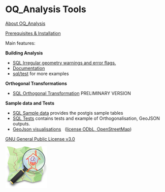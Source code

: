 # OQ_Analysis Tools         

[About OQ_Analysis](README.md)

[Prerequisites & Installation](https://github.com/pierzen/OQ_Analysis/blob/master/docs/Installation.md)

Main features:

**Building Analysis** 

- [SQL Irregular geometry warnings and error flags.](sql/Analysis/OQ_01_Analysis_Table_Ways_Topology.sql)
- [Documentation](docs/OQ_01_Building_Analysis%20-%20Buildings%20Topological%20evaluation%20and%20Form%20analysis.md)
- [sql/test](sql/test) for more examples

**Orthogonal Transformations**

- [SQL Orthogonal Transformation](sql/Orthogonal/OQ_Orthogonal.sql) PRELIMINARY VERSION

**Sample data and Tests**

- [SQL Sample data](sql/test/OQ_Sample_Data.sql) provides the postgis sample tables
- [SQL Tests](sql/test/OQ_Tests.sql) contains tests and example of Orthogonalisation, GeoJSON outputs.
- [GeoJson visualisations](sql/test/geojson) &nbsp; ([license ODbL, OpenStreetMap](https://www.openstreetmap.org/copyright))

[GNU General Public License v3.0](LICENSE)


<img align="left" width="132" height="132" src="img/OQi_132.png">
